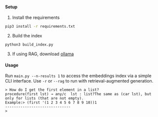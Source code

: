 #### Setup

1. Install the requirements
```bash
pip3 install -r requirements.txt
```

2. Build the index
```python
python3 build_index.py
```

3. If using RAG, download [ollama](https://ollama.ai/download/)

#### Usage

Run `main.py --n-results 1` to access the embeddings index via a simple CLI interface.
Use `-r` or `--rag` to run with retrieval-augmented generation.

```
> How do I get the first element in a list?
procedure(first lst) → any/c  lst : list?The same as (car lst), but only for lists (that are not empty).
Example:> (first '(1 2 3 4 5 6 7 8 9 10))1
------------------------------
> 
```
